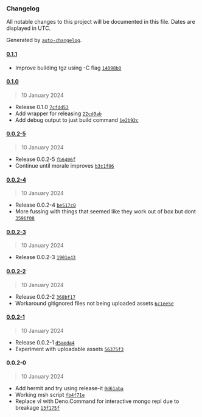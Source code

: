 ### Changelog

All notable changes to this project will be documented in this file. Dates are displayed in UTC.

Generated by [`auto-changelog`](https://github.com/CookPete/auto-changelog).

#### [0.1.1](https://github.com/zph/msh/compare/0.1.0...0.1.1)

- Improve building tgz using -C flag [`14098b0`](https://github.com/zph/msh/commit/14098b06ad1cefc8c318d4e28d9db5e1789a9ac9)

#### [0.1.0](https://github.com/zph/msh/compare/0.0.2-5...0.1.0)

> 10 January 2024

- Release 0.1.0 [`7cfdd53`](https://github.com/zph/msh/commit/7cfdd53d4daab7c815f9c4af6f8d35a9a8ce35ce)
- Add wrapper for releasing [`22cd0ab`](https://github.com/zph/msh/commit/22cd0ab815e1e9b243534a74ea66a0d3c7d955f6)
- Add debug output to just build command [`1e2b92c`](https://github.com/zph/msh/commit/1e2b92c0d922d0d39c722259d9f0da4edb457210)

#### [0.0.2-5](https://github.com/zph/msh/compare/0.0.2-4...0.0.2-5)

> 10 January 2024

- Release 0.0.2-5 [`fb6406f`](https://github.com/zph/msh/commit/fb6406fcf441a596096139961652560f9b0e68bd)
- Continue until morale improves [`b3c1f06`](https://github.com/zph/msh/commit/b3c1f06e31a28904ddcee0e8abe518a6908c86a0)

#### [0.0.2-4](https://github.com/zph/msh/compare/0.0.2-3...0.0.2-4)

> 10 January 2024

- Release 0.0.2-4 [`be517c0`](https://github.com/zph/msh/commit/be517c03381a5d7f427ddcae1deb5c8734565803)
- More fussing with things that seemed like they work out of box but dont [`3596f08`](https://github.com/zph/msh/commit/3596f08521fa1e90e79c298be7f27267cb8bc36b)

#### [0.0.2-3](https://github.com/zph/msh/compare/0.0.2-2...0.0.2-3)

> 10 January 2024

- Release 0.0.2-3 [`1901e43`](https://github.com/zph/msh/commit/1901e437c2a21e273b93dd4c30b8137c97f7e86a)

#### [0.0.2-2](https://github.com/zph/msh/compare/0.0.2-1...0.0.2-2)

> 10 January 2024

- Release 0.0.2-2 [`368bf17`](https://github.com/zph/msh/commit/368bf17d925419608c006a0fc87aa4d69baafefe)
- Workaround gitignored files not being uploaded assets [`6c1ee5e`](https://github.com/zph/msh/commit/6c1ee5eec5cf17050e0a9a516bb0ff8ac571b6ae)

#### [0.0.2-1](https://github.com/zph/msh/compare/0.0.2-0...0.0.2-1)

> 10 January 2024

- Release 0.0.2-1 [`d5aeda4`](https://github.com/zph/msh/commit/d5aeda49e9951cc29a70b55773f42b2a59192afc)
- Experiment with uploadable assets [`56375f3`](https://github.com/zph/msh/commit/56375f37759c6ef32d9267da1928a3f4ec566c7c)

#### 0.0.2-0

> 10 January 2024

- Add hermit and try using release-it [`0d61aba`](https://github.com/zph/msh/commit/0d61aba84ce461d8f593857b2d115f1d8e603767)
- Working msh script [`fb4f71e`](https://github.com/zph/msh/commit/fb4f71ea5067ec6bc4d51d71b4dfeaa6fbb48c62)
- Replace vl with Deno.Command for interactive mongo repl due to breakage [`13f175f`](https://github.com/zph/msh/commit/13f175ffda41bc3bc960fa8e4ebe5d77fe1064e6)
